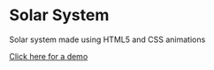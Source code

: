 # Solar System
Solar system made using HTML5 and CSS animations

[Click here for a demo](https://www.youtube.com/watch?v=dyl_Bn5VeTc&feature=youtu.be)